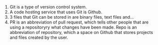 1.	Git is a type of version control system.
2.	A code hosting service that uses Git is Github.
3.	3 files that Git can be stored in are binary files, text files and…
4.	PR is an abbreviation of pull request, which tells other people that are using a repositoryry what changes have been made. Repo is an abbreviation of repository, which a space on Github that stores projects and files created by the user.
